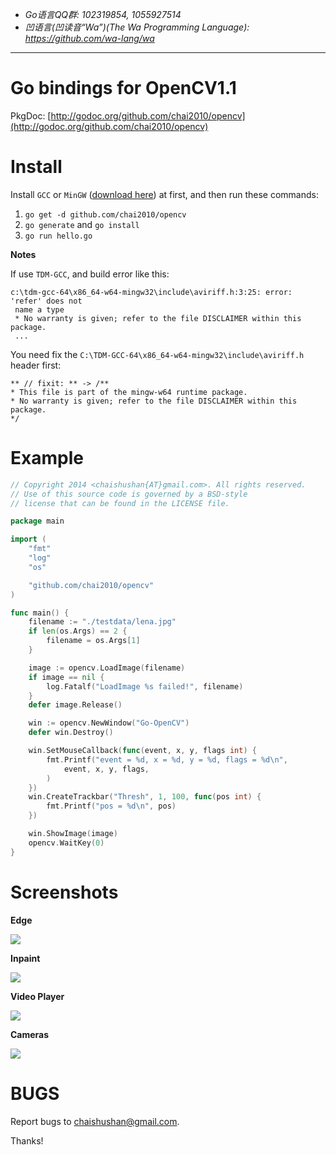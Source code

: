 - *Go语言QQ群: 102319854, 1055927514*
- *凹语言(凹读音“Wa”)(The Wa Programming Language): https://github.com/wa-lang/wa*

----

Go bindings for OpenCV1.1
=========================

PkgDoc: [http://godoc.org/github.com/chai2010/opencv](http://godoc.org/github.com/chai2010/opencv)


Install
=======

Install `GCC` or `MinGW` ([download here](http://tdm-gcc.tdragon.net/download)) at first,
and then run these commands:

1. `go get -d github.com/chai2010/opencv`
2. `go generate` and `go install`
3. `go run hello.go`


**Notes**

If use `TDM-GCC`, and build error like this:

	c:\tdm-gcc-64\x86_64-w64-mingw32\include\aviriff.h:3:25: error: 'refer' does not
	 name a type
	 * No warranty is given; refer to the file DISCLAIMER within this package.
	 ...

You need fix the `C:\TDM-GCC-64\x86_64-w64-mingw32\include\aviriff.h` header first:

	** // fixit: ** -> /**
	* This file is part of the mingw-w64 runtime package.
	* No warranty is given; refer to the file DISCLAIMER within this package.
	*/


Example
=======

```Go
// Copyright 2014 <chaishushan{AT}gmail.com>. All rights reserved.
// Use of this source code is governed by a BSD-style
// license that can be found in the LICENSE file.

package main

import (
	"fmt"
	"log"
	"os"

	"github.com/chai2010/opencv"
)

func main() {
	filename := "./testdata/lena.jpg"
	if len(os.Args) == 2 {
		filename = os.Args[1]
	}

	image := opencv.LoadImage(filename)
	if image == nil {
		log.Fatalf("LoadImage %s failed!", filename)
	}
	defer image.Release()

	win := opencv.NewWindow("Go-OpenCV")
	defer win.Destroy()

	win.SetMouseCallback(func(event, x, y, flags int) {
		fmt.Printf("event = %d, x = %d, y = %d, flags = %d\n",
			event, x, y, flags,
		)
	})
	win.CreateTrackbar("Thresh", 1, 100, func(pos int) {
		fmt.Printf("pos = %d\n", pos)
	})

	win.ShowImage(image)
	opencv.WaitKey(0)
}
```

Screenshots
===========

**Edge**

[![](https://raw.githubusercontent.com/chai2010/opencv/master/examples/screenshot/windows/edge.jpg)](https://github.com/chai2010/opencv/blob/master/examples/edge.go)

**Inpaint**

[![](https://raw.githubusercontent.com/chai2010/opencv/master/examples/screenshot/windows/inpaint.jpg)](https://github.com/chai2010/opencv/blob/master/examples/inpaint.go)

**Video Player**

[![](https://raw.githubusercontent.com/chai2010/opencv/master/examples/screenshot/windows/player.jpg)](https://github.com/chai2010/opencv/blob/master/examples/player.go)

**Cameras**

[![](https://raw.githubusercontent.com/chai2010/opencv/master/examples/screenshot/windows/cam.jpg)](https://github.com/chai2010/opencv/blob/master/examples/cam.go)


BUGS
====

Report bugs to <chaishushan@gmail.com>.

Thanks!
